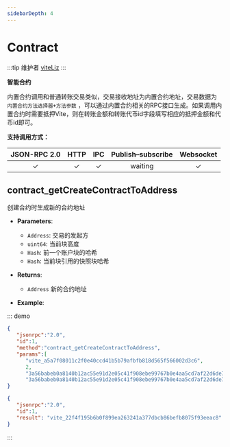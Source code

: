 ```yaml
---
sidebarDepth: 4
---
```


# Contract

:::tip 维护者
[viteLiz](https://github.com/viteLiz)
:::

**智能合约**

内置合约调用和普通转账交易类似，交易接收地址为内置合约地址，交易数据为 `内置合约方法选择器+方法参数` ，可以通过内置合约相关的RPC接口生成。如果调用内置合约时需要抵押Vite，则在转账金额和转账代币id字段填写相应的抵押金额和代币id即可。

**支持调用方式：**

|  JSON-RPC 2.0  | HTTP | IPC |Publish–subscribe |Websocket |
|:------------:|:-----------:|:-----:|:-----:|:-----:|
| &#x2713;|  &#x2713; |  &#x2713; |waiting| &#x2713; |

## contract_getCreateContractToAddress
创建合约时生成新的合约地址

- **Parameters**: 

  * `Address`: 交易的发起方
  * `uint64`: 当前块高度
  * `Hash`: 前一个账户块的哈希
  * `Hash`: 当前块引用的快照块哈希

- **Returns**: 
	- `Address` 新的合约地址

- **Example**:


::: demo


```json tab:Request
{  
   "jsonrpc":"2.0",
   "id":1,
   "method":"contract_getCreateContractToAddress",
   "params":[
      "vite_a5a7f08011c2f0e40ccd41b5b79afbfb818d565f566002d3c6", 
      2, 
      "3a56babeb0a8140b12ac55e91d2e05c41f908ebe99767b0e4aa5cd7af22d6de7", 
      "3a56babeb0a8140b12ac55e91d2e05c41f908ebe99767b0e4aa5cd7af22d6de7"]
}
```

```json tab:Response
{  
   "jsonrpc":"2.0",
   "id":1,
   "result": "vite_22f4f195b6b0f899ea263241a377dbcb86befb8075f93eeac8"
}
```
:::
